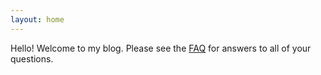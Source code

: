 ```yaml
---
layout: home
---
```


Hello! Welcome to my blog. Please see the [FAQ](/about) for answers to all of your questions.
